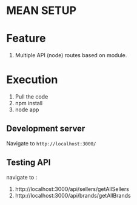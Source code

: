 # MEAN SETUP 


# Feature 

1. Multiple API (node) routes based on module.

# Execution

1. Pull the code
2. npm install
3. node app

## Development server

Navigate to `http://localhost:3000/`

## Testing API

navigate to :
1. http://localhost:3000/api/sellers/getAllSellers
2. http://localhost:3000/api/brands/getAllBrands

